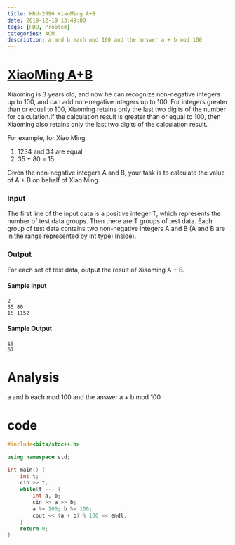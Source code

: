 ```yaml
---
title: HDU-2096 XiaoMing A+B
date: 2019-12-19 13:49:00
tags: [HDU, Problem]
categories: ACM
description: a and b each mod 100 and the answer a + b mod 100
---
```


# [XiaoMing A+B](http://acm.hdu.edu.cn/showproblem.php?pid=2096)

Xiaoming is 3 years old, and now he can recognize non-negative integers up to 100, and can add non-negative integers up to 100.
For integers greater than or equal to 100, Xiaoming retains only the last two digits of the number for calculation.If the calculation result is greater than or equal to 100, then Xiaoming also retains only the last two digits of the calculation result.

<!--more-->

For example, for Xiao Ming:
1) 1234 and 34 are equal
2) 35 + 80 = 15

Given the non-negative integers A and B, your task is to calculate the value of A + B on behalf of Xiao Ming.

### Input

The first line of the input data is a positive integer T, which represents the number of test data groups. Then there are T groups of test data. Each group of test data contains two non-negative integers A and B (A and B are in the range represented by int type) Inside).

### Output

For each set of test data, output the result of Xiaoming A + B.

#### Sample Input

```
2
35 80
15 1152
```

#### Sample Output

```
15
67
```

# Analysis

a and b each mod 100 and the answer a + b mod 100

# code

```c++
#include<bits/stdc++.h>

using namespace std;

int main() {
	int t;
	cin >> t;
	while(t --) {
		int a, b;
		cin >> a >> b;
		a %= 100; b %= 100;
		cout << (a + b) % 100 << endl;
	}
	return 0;
}
```